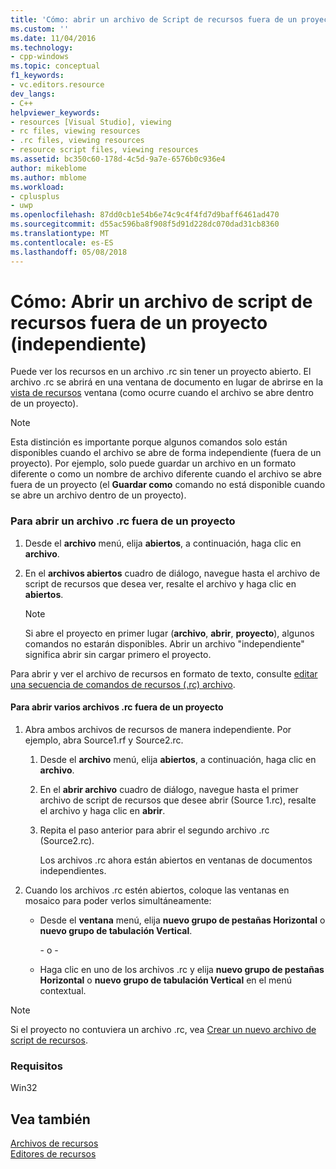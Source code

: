 ```yaml
---
title: 'Cómo: abrir un archivo de Script de recursos fuera de un proyecto (independiente) | Documentos de Microsoft'
ms.custom: ''
ms.date: 11/04/2016
ms.technology:
- cpp-windows
ms.topic: conceptual
f1_keywords:
- vc.editors.resource
dev_langs:
- C++
helpviewer_keywords:
- resources [Visual Studio], viewing
- rc files, viewing resources
- .rc files, viewing resources
- resource script files, viewing resources
ms.assetid: bc350c60-178d-4c5d-9a7e-6576b0c936e4
author: mikeblome
ms.author: mblome
ms.workload:
- cplusplus
- uwp
ms.openlocfilehash: 87dd0cb1e54b6e74c9c4f4fd7d9baff6461ad470
ms.sourcegitcommit: d55ac596ba8f908f5d91d228dc070dad31cb8360
ms.translationtype: MT
ms.contentlocale: es-ES
ms.lasthandoff: 05/08/2018
---
```

# <a name="how-to-open-a-resource-script-file-outside-of-a-project-standalone"></a>Cómo: Abrir un archivo de script de recursos fuera de un proyecto (independiente)
Puede ver los recursos en un archivo .rc sin tener un proyecto abierto. El archivo .rc se abrirá en una ventana de documento en lugar de abrirse en la [vista de recursos](../windows/resource-view-window.md) ventana (como ocurre cuando el archivo se abre dentro de un proyecto).  
  
> [!NOTE]
>  Esta distinción es importante porque algunos comandos solo están disponibles cuando el archivo se abre de forma independiente (fuera de un proyecto). Por ejemplo, solo puede guardar un archivo en un formato diferente o como un nombre de archivo diferente cuando el archivo se abre fuera de un proyecto (el **Guardar como** comando no está disponible cuando se abre un archivo dentro de un proyecto).  
  
### <a name="to-open-an-rc-file-outside-a-project"></a>Para abrir un archivo .rc fuera de un proyecto  
  
1.  Desde el **archivo** menú, elija **abiertos**, a continuación, haga clic en **archivo**.  
  
2.  En el **archivos abiertos** cuadro de diálogo, navegue hasta el archivo de script de recursos que desea ver, resalte el archivo y haga clic en **abiertos**.  
  
    > [!NOTE]
    >  Si abre el proyecto en primer lugar (**archivo**, **abrir**, **proyecto**), algunos comandos no estarán disponibles. Abrir un archivo "independiente" significa abrir sin cargar primero el proyecto.  
  
 Para abrir y ver el archivo de recursos en formato de texto, consulte [editar una secuencia de comandos de recursos (.rc) archivo](../windows/how-to-open-a-resource-script-file-in-text-format.md).  
  
#### <a name="to-open-multiple-rc-files-outside-a-project"></a>Para abrir varios archivos .rc fuera de un proyecto  
  
1.  Abra ambos archivos de recursos de manera independiente. Por ejemplo, abra Source1.rf y Source2.rc.  
  
    1.  Desde el **archivo** menú, elija **abiertos**, a continuación, haga clic en **archivo**.  
  
    2.  En el **abrir archivo** cuadro de diálogo, navegue hasta el primer archivo de script de recursos que desee abrir (Source 1.rc), resalte el archivo y haga clic en **abrir**.  
  
    3.  Repita el paso anterior para abrir el segundo archivo .rc (Source2.rc).  
  
         Los archivos .rc ahora están abiertos en ventanas de documentos independientes.  
  
2.  Cuando los archivos .rc estén abiertos, coloque las ventanas en mosaico para poder verlos simultáneamente:  
  
    -   Desde el **ventana** menú, elija **nuevo grupo de pestañas Horizontal** o **nuevo grupo de tabulación Vertical**.  
  
         \- o -  
  
    -   Haga clic en uno de los archivos .rc y elija **nuevo grupo de pestañas Horizontal** o **nuevo grupo de tabulación Vertical** en el menú contextual.  
  
> [!NOTE]
>  Si el proyecto no contuviera un archivo .rc, vea [Crear un nuevo archivo de script de recursos](../windows/how-to-create-a-resource-script-file.md).  
  

  
### <a name="requirements"></a>Requisitos  
 Win32  
  
## <a name="see-also"></a>Vea también  
 [Archivos de recursos](../windows/resource-files-visual-studio.md)   
 [Editores de recursos](../windows/resource-editors.md)
